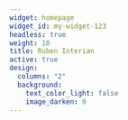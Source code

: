 ```yaml
---
widget: homepage
widget_id: my-widget-123
headless: true
weight: 10
title: Ruben Interian
active: true
design:
  columns: "2"
  background:
    text_color_light: false
    image_darken: 0
---
```

